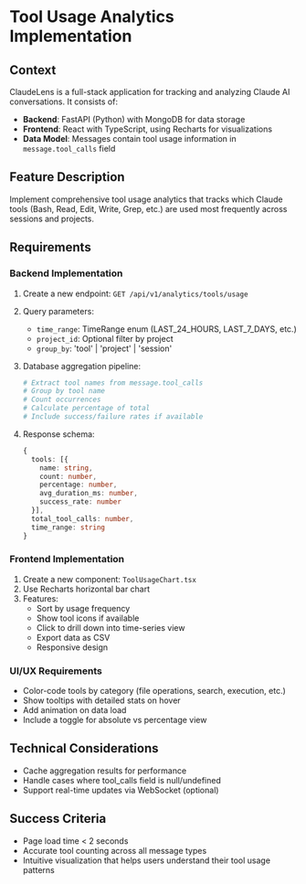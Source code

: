 # Tool Usage Analytics Implementation

## Context
ClaudeLens is a full-stack application for tracking and analyzing Claude AI conversations. It consists of:
- **Backend**: FastAPI (Python) with MongoDB for data storage
- **Frontend**: React with TypeScript, using Recharts for visualizations
- **Data Model**: Messages contain tool usage information in `message.tool_calls` field

## Feature Description
Implement comprehensive tool usage analytics that tracks which Claude tools (Bash, Read, Edit, Write, Grep, etc.) are used most frequently across sessions and projects.

## Requirements

### Backend Implementation
1. Create a new endpoint: `GET /api/v1/analytics/tools/usage`
2. Query parameters:
   - `time_range`: TimeRange enum (LAST_24_HOURS, LAST_7_DAYS, etc.)
   - `project_id`: Optional filter by project
   - `group_by`: 'tool' | 'project' | 'session'

3. Database aggregation pipeline:
   ```python
   # Extract tool names from message.tool_calls
   # Group by tool name
   # Count occurrences
   # Calculate percentage of total
   # Include success/failure rates if available
   ```

4. Response schema:
   ```typescript
   {
     tools: [{
       name: string,
       count: number,
       percentage: number,
       avg_duration_ms: number,
       success_rate: number
     }],
     total_tool_calls: number,
     time_range: string
   }
   ```

### Frontend Implementation
1. Create a new component: `ToolUsageChart.tsx`
2. Use Recharts horizontal bar chart
3. Features:
   - Sort by usage frequency
   - Show tool icons if available
   - Click to drill down into time-series view
   - Export data as CSV
   - Responsive design

### UI/UX Requirements
- Color-code tools by category (file operations, search, execution, etc.)
- Show tooltips with detailed stats on hover
- Add animation on data load
- Include a toggle for absolute vs percentage view

## Technical Considerations
- Cache aggregation results for performance
- Handle cases where tool_calls field is null/undefined
- Support real-time updates via WebSocket (optional)

## Success Criteria
- Page load time < 2 seconds
- Accurate tool counting across all message types
- Intuitive visualization that helps users understand their tool usage patterns

